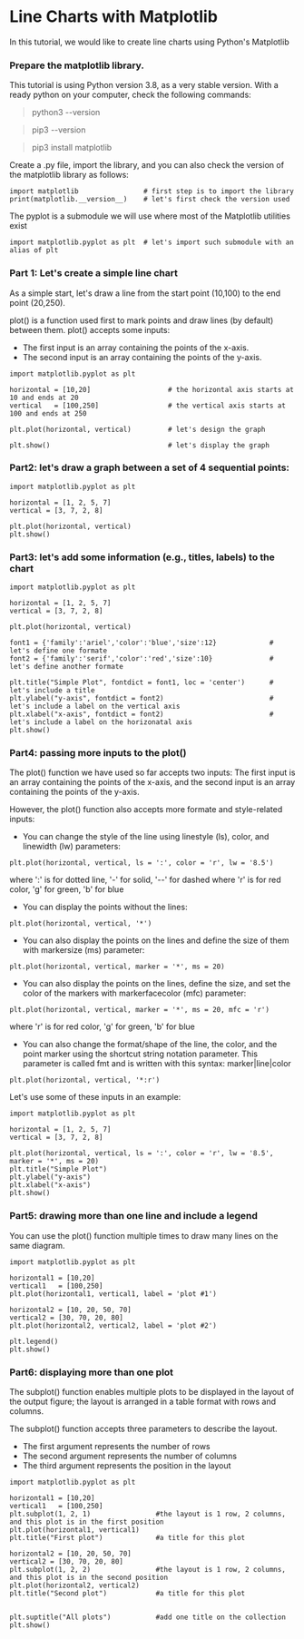 # Line Charts with Matplotlib
In this tutorial, we would like to create line charts using Python's Matplotlib



### Prepare the matplotlib library.

This tutorial is using Python version 3.8, as a very stable version. With a ready python on your computer, check the following commands:

> python3 --version

> pip3 --version

> pip3 install matplotlib


Create a .py file, import the library, and you can also check the version of the matplotlib library as follows:
```
import matplotlib                # first step is to import the library
print(matplotlib.__version__)    # let's first check the version used
```

The pyplot is a submodule we will use where most of the Matplotlib utilities exist

```
import matplotlib.pyplot as plt  # let's import such submodule with an alias of plt
```



### Part 1: Let's create a simple line chart

As a simple start, let's draw a line from the start point (10,100) to the end point (20,250).

plot() is a function used first to mark points and draw lines (by default) between them. plot() accepts some inputs:
+ The first input is an array containing the points of the x-axis.
+ The second input is an array containing the points of the y-axis.

```
import matplotlib.pyplot as plt  

horizontal = [10,20]                   # the horizontal axis starts at 10 and ends at 20
vertical   = [100,250]                 # the vertical axis starts at 100 and ends at 250

plt.plot(horizontal, vertical)         # let's design the graph

plt.show()                             # let's display the graph
```




### Part2: let's draw a graph between a set of 4 sequential points:


```
import matplotlib.pyplot as plt

horizontal = [1, 2, 5, 7]
vertical = [3, 7, 2, 8]
  
plt.plot(horizontal, vertical) 
plt.show()                  
```



### Part3: let's add some information (e.g., titles, labels) to the chart

```
import matplotlib.pyplot as plt  

horizontal = [1, 2, 5, 7]
vertical = [3, 7, 2, 8]

plt.plot(horizontal, vertical)   

font1 = {'family':'ariel','color':'blue','size':12}             # let's define one formate
font2 = {'family':'serif','color':'red','size':10}              # let's define another formate

plt.title("Simple Plot", fontdict = font1, loc = 'center')      # let's include a title
plt.ylabel("y-axis", fontdict = font2)                          # let's include a label on the vertical axis
plt.xlabel("x-axis", fontdict = font2)                          # let's include a label on the horizonatal axis
plt.show()                                                      
```


### Part4: passing more inputs to the plot()

The plot() function we have used so far accepts two inputs: The first input is an array containing the points of the x-axis, and the second input is an array containing the points of the y-axis.


However, the plot() function also accepts more formate and style-related inputs:

* You can change the style of the line using linestyle (ls), color, and linewidth (lw) parameters:
```
plt.plot(horizontal, vertical, ls = ':', color = 'r', lw = '8.5')  
```
where ':' is for dotted line, '-' for solid, '--' for dashed
where 'r' is for red color, 'g' for green, 'b' for blue


* You can display the points without the lines:
```
plt.plot(horizontal, vertical, '*')  
```

* You can also display the points on the lines and define the size of them with markersize (ms) parameter:
```
plt.plot(horizontal, vertical, marker = '*', ms = 20)  
```

* You can also display the points on the lines, define the size, and set the color of the markers with markerfacecolor (mfc) parameter:
```        
plt.plot(horizontal, vertical, marker = '*', ms = 20, mfc = 'r')              
```
where 'r' is for red color, 'g' for green, 'b' for blue

   
* You can also change the format/shape of the line, the color, and the point marker using the shortcut string notation parameter. This parameter is called fmt and is written with this syntax: marker|line|color
```
plt.plot(horizontal, vertical, '*:r') 
```


Let's use some of these inputs in an example:

```
import matplotlib.pyplot as plt

horizontal = [1, 2, 5, 7]
vertical = [3, 7, 2, 8]

plt.plot(horizontal, vertical, ls = ':', color = 'r', lw = '8.5', marker = '*', ms = 20)  
plt.title("Simple Plot")    
plt.ylabel("y-axis")        
plt.xlabel("x-axis")        
plt.show()    
```


### Part5: drawing more than one line and include a legend

You can use the plot() function multiple times to draw many lines on the same diagram.

```
import matplotlib.pyplot as plt

horizontal1 = [10,20]      
vertical1   = [100,250]    
plt.plot(horizontal1, vertical1, label = 'plot #1') 

horizontal2 = [10, 20, 50, 70]
vertical2 = [30, 70, 20, 80]
plt.plot(horizontal2, vertical2, label = 'plot #2') 

plt.legend()
plt.show()
```


### Part6: displaying more than one plot

The subplot() function enables multiple plots to be displayed in the layout of the output figure; the layout is arranged in a table format with rows and columns.

The subplot() function accepts three parameters to describe the layout.
+ The first argument represents the number of rows
+ The second argument represents the number of columns
+ The third argument represents the position in the layout


```
import matplotlib.pyplot as plt

horizontal1 = [10,20]      
vertical1   = [100,250]    
plt.subplot(1, 2, 1)                #the layout is 1 row, 2 columns, and this plot is in the first position
plt.plot(horizontal1, vertical1)
plt.title("First plot")             #a title for this plot

horizontal2 = [10, 20, 50, 70]
vertical2 = [30, 70, 20, 80]
plt.subplot(1, 2, 2)                #the layout is 1 row, 2 columns, and this plot is in the second position
plt.plot(horizontal2, vertical2) 
plt.title("Second plot")            #a title for this plot


plt.suptitle("All plots")           #add one title on the collection
plt.show()
```
